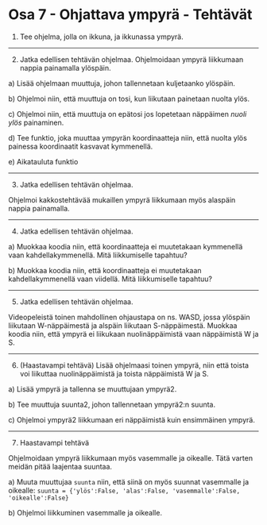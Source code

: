 # Osa 7 - Ohjattava ympyrä - Tehtävät

1. Tee ohjelma, jolla on ikkuna, ja ikkunassa ympyrä.

---

2. Jatka edellisen tehtävän ohjelmaa. Ohjelmoidaan ympyrä liikkumaan nappia painamalla ylöspäin.

a) Lisää ohjelmaan muuttuja, johon tallennetaan kuljetaanko ylöspäin.

b) Ohjelmoi niin, että muuttuja on tosi, kun liikutaan painetaan nuolta ylös.

c) Ohjelmoi niin, että muuttuja on epätosi jos lopetetaan näppäimen _nuoli ylös_ painaminen.

d) Tee funktio, joka muuttaa ympyrän koordinaatteja niin, että nuolta ylös painessa koordinaatit kasvavat kymmenellä.

e) Aikatauluta funktio

---

3. Jatka edellisen tehtävän ohjelmaa.

Ohjelmoi kakkostehtävää mukaillen ympyrä liikkumaan myös alaspäin nappia painamalla.

---

4. Jatka edellisen tehtävän ohjelmaa.

a) Muokkaa koodia niin, että koordinaatteja ei muutetakaan kymmenellä vaan kahdellakymmenellä. Mitä liikkumiselle tapahtuu?

b) Muokkaa koodia niin, että koordinaatteja ei muutetakaan kahdellakymmenellä vaan viidellä. Mitä liikkumiselle tapahtuu?

---

5. Jatka edellisen tehtävän ohjelmaa.

Videopeleistä toinen mahdollinen ohjaustapa on ns. WASD, jossa ylöspäin liikutaan W-näppäimestä ja alspäin liikutaan S-näppäimestä. Muokkaa koodia niin, että ympyrä ei liikukaan nuolinäppäimistä vaan näppäimistä W ja S.

---

6. (Haastavampi tehtävä)
Lisää ohjelmaasi toinen ympyrä, niin että toista voi liikuttaa nuolinäppäimistä ja toista näppäimistä W ja S.

a) Lisää ympyrä ja tallenna se muuttujaan ympyrä2.

b) Tee muuttuja suunta2, johon tallennetaan ympyrä2:n suunta.

c) Ohjelmoi ympyrä2 liikkumaan eri näppäimistä kuin ensimmäinen ympyrä.

---

7. Haastavampi tehtävä

Ohjelmoidaan ympyrä liikkumaan myös vasemmalle ja oikealle. Tätä varten meidän pitää laajentaa suuntaa.

a) Muuta muuttujaa `suunta` niin, että siinä on myös suunnat vasemmalle ja oikealle: `suunta = {'ylös':False, 'alas':False, 'vasemmalle':False, 'oikealle':False}`

b) Ohjelmoi liikkuminen vasemmalle ja oikealle.